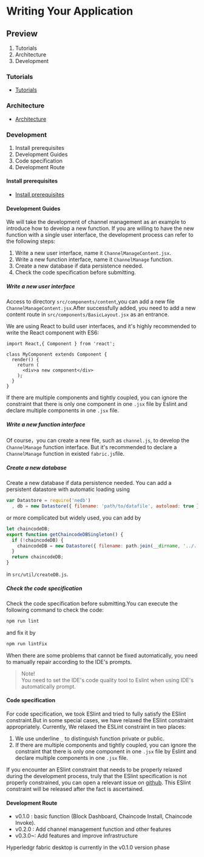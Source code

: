 # Writing Your Application

## Preview
1. Tutorials
2. Architecture
3. Development

### Tutorials
- [Tutorials](tutorial-En.md)

### Architecture

- [Architecture](./architect-En.md)

### Development

1. Install prerequisites
2. Development Guides
3. Code specification
4. Development Route

#### Install prerequisites

- [Install prerequisites](./prerequistites-En.md)

#### Development Guides

We will take the development of channel management as an example to introduce how to develop a new function.
If you are willing to have the new function with a single user interface, the development process can refer to the 
following steps:
1. Write a new user interface, name it `ChannelManageContent.jsx`.
2. Write a new function interface, name it `ChannelManage` function.
3. Create a new database if data persistence needed.
4. Check the code specification before submitting.

##### Write a new user interface

Access to  directory `src/components/content`,you can add a new file `ChannelManageContent.jsx`.After successfully 
added, you need to add a new content route in `src/components/BasicLayout.jsx` as an entrance.

We are using React to build user interfaces, and it's highly recommended to write the React component with ES6:
```react
import React,{ Component } from 'react';

class MyComponent extends Component {
  render() {
    return (
      <div>a new component</div>
    );
  }
}

```
If there are multiple components and tightly coupled, you can ignore the constraint that there is only one component 
in one `.jsx` file  by Eslint and declare multiple components in one `.jsx` file.

##### Write a new function interface

Of course，you can create a new file, such as `channel.js`, to develop the `ChannelManage` function interface.
But it's recommended to declare a `ChannelManage` function in existed `fabric.js`file.

##### Create a new database 

Create a new database if data persistence needed. You can add a persistent datastore with automatic loading using
```javascript
var Datastore = require('nedb')
  , db = new Datastore({ filename: 'path/to/datafile', autoload: true });
```
or more complicated but widely used, you can add by 
```javascript
let chaincodeDB;
export function getChaincodeDBSingleton() {
  if (!chaincodeDB) {
    chaincodeDB = new Datastore({ filename: path.join(__dirname, '../../resources/persistence/chaincode.db'), autoload: true });
  }
  return chaincodeDB;
}
```
in `src/util/createDB.js`.

##### Check the code specification

Check the code specification before submitting.You can execute the following command to check the code:
```bash
npm run lint
```
and fix it by
```bash
npm run lintFix
```

When there are some problems that cannot be fixed automatically, you need to manually repair according to the IDE's prompts.

> Note! <br/>
> You need to set the IDE's code quality tool to Eslint when using IDE's automatically prompt.

#### Code specification

For code specification, we took ESlint and tried to fully satisfy the ESlint constraint.But in some special cases, 
we have relaxed the ESlint constraint appropriately. Currently, We relaxed the ESLint constraint in two places:
1. We use underline `_` to distinguish function private or public.  
2. If there are multiple components and tightly coupled, you can ignore the constraint that there is only one component 
   in one `.jsx` file by Eslint and declare multiple components in one `.jsx` file.

If you encounter an ESlint constraint that needs to be properly relaxed during the development process, truly that 
the ESlint specification is not properly constrained, you can open a relevant issue on [github](https://github.com/blockchain-desktop/hyperledger-fabric-desktop).
This ESlint constraint will be released after the fact is ascertained.

#### Development Route

* v0.1.0 : basic function (Block Dashboard, Chaincode Install, Chaincode Invoke).
* v0.2.0 : Add channel management function and other features
* v0.3.0~: Add features and improve infrastructure

Hyperledgr fabric desktop is currently in the v0.1.0 version phase
